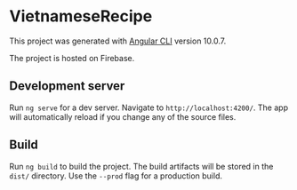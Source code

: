 # VietnameseRecipe

This project was generated with [Angular CLI](https://github.com/angular/angular-cli) version 10.0.7.

The project is hosted on Firebase.

## Development server

Run `ng serve` for a dev server. Navigate to `http://localhost:4200/`. The app will automatically reload if you change any of the source files.

## Build

Run `ng build` to build the project. The build artifacts will be stored in the `dist/` directory. Use the `--prod` flag for a production build.

